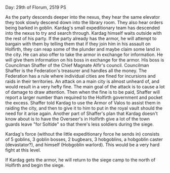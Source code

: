 Day: 29th of Florum, 2519 PS

As the party descends deeper into the nexus, they hear the same elevator they took slowly descend down into the library room. They also hear orders being barked in goblin. Kardag's small expeditionary team has descended into the nexus to try and search through. Kardag himself waits outside with the rest of his party. If the party already has the armor, he will attempt to bargain with them by telling them that if they join him in his assault on Holfirth, they can reap some of the plunder and maybe claim some land in the city. He can also offer to take the armor in exchange for information. He will give them information on his boss in exchange for the armor. His boss is Councilman Shaffer of the Chief Magnate Alfir's council. Councilman Shaffer is the Federation's treasurer and handles all the money. The Federation has a rule where individual cities are fined for incursions and raids in their territories. An attack on a main city is almost unheard of, and would result in a very hefty fine. The main goal of the attack is to cause a lot of damage to draw attention. Then when the fine is to be paid, Shaffer will report a larger number than required to the Holfirth government and pocket the excess. Shaffer told Kardag to use the Armor of Valos to assist them in raiding the city, and then to give it to him to put in the royal vault should the need for it arise again. Another part of Shaffer's plan that Kardag doesn't know about is to have the Overseer's in Holfirth give a lot of the town guards leave "for Soltide" so that there's less soldiers during the siege.

Kardag's force (without the little expeditionary force he sends in) consists of 5 goblins, 3 goblin bosses, 2 bugbears, 3 hobgoblins, a hobgoblin caster (devastator?), and himself (Hobgoblin warlord). This would be a very hard fight at this level.

If Kardag gets the armor, he will return to the siege camp to the north of Holfirth and begin the siege.